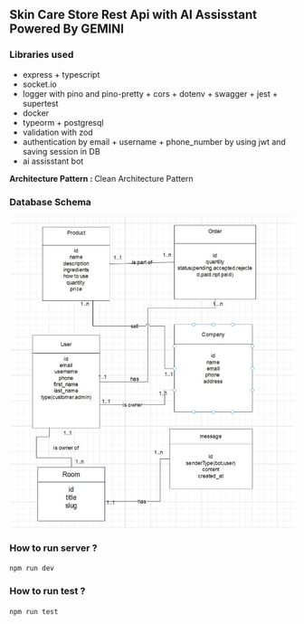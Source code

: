 ## Skin Care Store Rest Api with AI Assisstant Powered By GEMINI

### Libraries used

- express + typescript
- socket.io
- logger with pino and pino-pretty + cors + dotenv + swagger + jest + supertest
- docker
- typeorm + postgresql
- validation with zod
- authentication by email + username + phone_number
  by using jwt and saving session in DB
- ai assisstant bot

<b>Architecture Pattern : </b> Clean Architecture Pattern

### Database Schema

<img src="./diagram/db.jpg" />

### How to run server ?

`npm run dev`

### How to run test ?

`npm run test`
